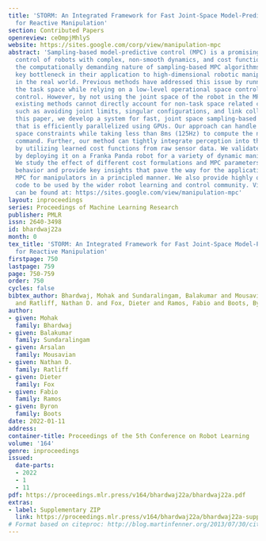 ```yaml
---
title: 'STORM: An Integrated Framework for Fast Joint-Space Model-Predictive Control
  for Reactive Manipulation'
section: Contributed Papers
openreview: ceOmpjMhlyS
website: https://sites.google.com/corp/view/manipulation-mpc
abstract: 'Sampling-based model-predictive control (MPC) is a promising tool for feedback
  control of robots with complex, non-smooth dynamics, and cost functions. However,
  the computationally demanding nature of sampling-based MPC algorithms has been a
  key bottleneck in their application to high-dimensional robotic manipulation problems
  in the real world. Previous methods have addressed this issue by running MPC in
  the task space while relying on a low-level operational space controller for joint
  control. However, by not using the joint space of the robot in the MPC formulation,
  existing methods cannot directly account for non-task space related constraints
  such as avoiding joint limits, singular configurations, and link collisions. In
  this paper, we develop a system for fast, joint space sampling-based MPC for manipulators
  that is efficiently parallelized using GPUs. Our approach can handle task and joint
  space constraints while taking less than 8ms (125Hz) to compute the next control
  command. Further, our method can tightly integrate perception into the control problem
  by utilizing learned cost functions from raw sensor data. We validate our approach
  by deploying it on a Franka Panda robot for a variety of dynamic manipulation tasks.
  We study the effect of different cost formulations and MPC parameters on the synthesized
  behavior and provide key insights that pave the way for the application of sampling-based
  MPC for manipulators in a principled manner. We also provide highly optimized, open-source
  code to be used by the wider robot learning and control community. Videos of experiments
  can be found at: https://sites.google.com/view/manipulation-mpc'
layout: inproceedings
series: Proceedings of Machine Learning Research
publisher: PMLR
issn: 2640-3498
id: bhardwaj22a
month: 0
tex_title: 'STORM: An Integrated Framework for Fast Joint-Space Model-Predictive Control
  for Reactive Manipulation'
firstpage: 750
lastpage: 759
page: 750-759
order: 750
cycles: false
bibtex_author: Bhardwaj, Mohak and Sundaralingam, Balakumar and Mousavian, Arsalan
  and Ratliff, Nathan D. and Fox, Dieter and Ramos, Fabio and Boots, Byron
author:
- given: Mohak
  family: Bhardwaj
- given: Balakumar
  family: Sundaralingam
- given: Arsalan
  family: Mousavian
- given: Nathan D.
  family: Ratliff
- given: Dieter
  family: Fox
- given: Fabio
  family: Ramos
- given: Byron
  family: Boots
date: 2022-01-11
address:
container-title: Proceedings of the 5th Conference on Robot Learning
volume: '164'
genre: inproceedings
issued:
  date-parts:
  - 2022
  - 1
  - 11
pdf: https://proceedings.mlr.press/v164/bhardwaj22a/bhardwaj22a.pdf
extras:
- label: Supplementary ZIP
  link: https://proceedings.mlr.press/v164/bhardwaj22a/bhardwaj22a-supp.zip
# Format based on citeproc: http://blog.martinfenner.org/2013/07/30/citeproc-yaml-for-bibliographies/
---
```

